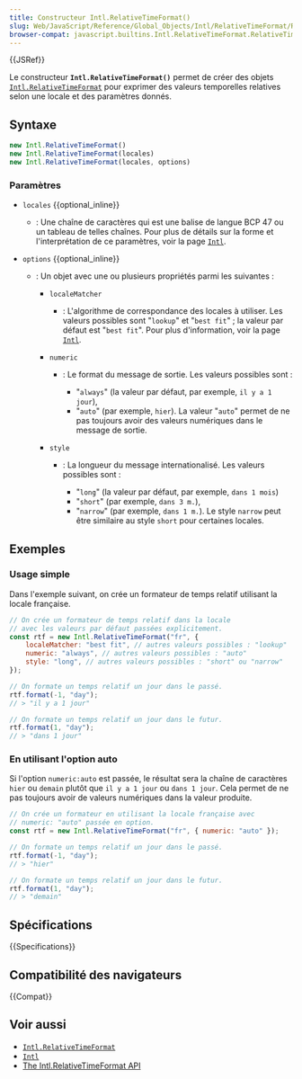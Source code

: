 ```yaml
---
title: Constructeur Intl.RelativeTimeFormat()
slug: Web/JavaScript/Reference/Global_Objects/Intl/RelativeTimeFormat/RelativeTimeFormat
browser-compat: javascript.builtins.Intl.RelativeTimeFormat.RelativeTimeFormat
---
```

{{JSRef}}

Le constructeur **`Intl.RelativeTimeFormat()`** permet de créer des objets [`Intl.RelativeTimeFormat`](/fr/docs/Web/JavaScript/Reference/Global_Objects/Intl/RelativeTimeFormat) pour exprimer des valeurs temporelles relatives selon une locale et des paramètres donnés.

## Syntaxe

```js
new Intl.RelativeTimeFormat()
new Intl.RelativeTimeFormat(locales)
new Intl.RelativeTimeFormat(locales, options)
```

### Paramètres

- `locales` {{optional_inline}}
  - : Une chaîne de caractères qui est une balise de langue BCP 47 ou un tableau de telles chaînes. Pour plus de détails sur la forme et l'interprétation de ce paramètres, voir la page [`Intl`](/fr/docs/Web/JavaScript/Reference/Global_Objects/Intl#identification_et_choix_de_la_locale).
- `options` {{optional_inline}}

  - : Un objet avec une ou plusieurs propriétés parmi les suivantes&nbsp;:

    - `localeMatcher`
      - : L'algorithme de correspondance des locales à utiliser. Les valeurs possibles sont "`lookup`" et "`best fit`"&nbsp;; la valeur par défaut est "`best fit`". Pour plus d'information, voir la page [`Intl`](/fr/docs/Web/JavaScript/Reference/Global_Objects/Intl#négociation_de_la_locale).
    - `numeric`

      - : Le format du message de sortie. Les valeurs possibles sont&nbsp;:

        - "`always`" (la valeur par défaut, par exemple, `il y a 1 jour`),
        - "`auto`" (par exemple, `hier`). La valeur "`auto`" permet de ne pas toujours avoir des valeurs numériques dans le message de sortie.

    - `style`

      - : La longueur du message internationalisé. Les valeurs possibles sont&nbsp;:

        - "`long`" (la valeur par défaut, par exemple, `dans 1 mois`)
        - "`short`" (par exemple, `dans 3 m.`),
        - "`narrow`" (par exemple, `dans 1 m.`). Le style `narrow` peut être similaire au style `short` pour certaines locales.

## Exemples

### Usage simple

Dans l'exemple suivant, on crée un formateur de temps relatif utilisant la locale française.

```js
// On crée un formateur de temps relatif dans la locale
// avec les valeurs par défaut passées explicitement.
const rtf = new Intl.RelativeTimeFormat("fr", {
    localeMatcher: "best fit", // autres valeurs possibles : "lookup"
    numeric: "always", // autres valeurs possibles : "auto"
    style: "long", // autres valeurs possibles : "short" ou "narrow"
});

// On formate un temps relatif un jour dans le passé.
rtf.format(-1, "day");
// > "il y a 1 jour"

// On formate un temps relatif un jour dans le futur.
rtf.format(1, "day");
// > "dans 1 jour"
```

### En utilisant l'option auto

Si l'option `numeric:auto` est passée, le résultat sera la chaîne de caractères `hier` ou `demain` plutôt que `il y a 1 jour` ou `dans 1 jour`. Cela permet de ne pas toujours avoir de valeurs numériques dans la valeur produite.

```js
// On crée un formateur en utilisant la locale française avec
// numeric: "auto" passée en option.
const rtf = new Intl.RelativeTimeFormat("fr", { numeric: "auto" });

// On formate un temps relatif un jour dans le passé.
rtf.format(-1, "day");
// > "hier"

// On formate un temps relatif un jour dans le futur.
rtf.format(1, "day");
// > "demain"
```

## Spécifications

{{Specifications}}

## Compatibilité des navigateurs

{{Compat}}

## Voir aussi

- [`Intl.RelativeTimeFormat`](/fr/docs/Web/JavaScript/Reference/Global_Objects/Intl/RelativeTimeFormat)
- [`Intl`](/fr/docs/Web/JavaScript/Reference/Global_Objects/Intl)
- [The Intl.RelativeTimeFormat API](https://developers.google.com/web/updates/2018/10/intl-relativetimeformat)
